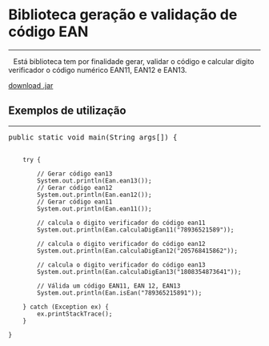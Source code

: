 <h1>Biblioteca geração e validação de código EAN</h1>
<hr/>

<p>
<span style='margin-left:10px'>E</span>stá biblioteca tem por finalidade gerar, validar o código e calcular digito verificador o código numérico EAN11, EAN12 e EAN13.
</p>
<a href="https://github.com/wellingtonsluzhotmailcom/ean/raw/master/Ean/dist/Ean.jar">download .jar</a>

<h2>Exemplos de utilização</h2>
<hr/>
<pre>
public static void main(String args[]) {

        try {

            // Gerar código ean13
            System.out.println(Ean.ean13());
            // Gerar código ean12
            System.out.println(Ean.ean12());
            // Gerar código ean11
            System.out.println(Ean.ean11());
            
            // calcula o digito verificador do código ean11
            System.out.println(Ean.calculaDigEan11("78936521589"));
            
            // calcula o digito verificador do código ean12
            System.out.println(Ean.calculaDigEan12("205768415862"));
            
            // calcula o digito verificador do código ean13
            System.out.println(Ean.calculaDigEan13("1808354873641"));
            
            // Válida um código EAN11, EAN 12, EAN13 
            System.out.println(Ean.isEan("789365215891"));
            
        } catch (Exception ex) {
            ex.printStackTrace();
        }

    }
</pre>
